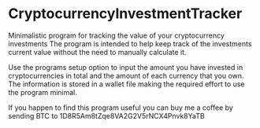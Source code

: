 # CryptocurrencyInvestmentTracker
Minimalistic program for tracking the value of your cryptocurrency investments
The program is intended to help keep track of the investments current value without the need to manually calculate it.

Use the programs setup option to input the amount you have invested in cryptocurrencies in total and the amount of each currency that you own. The information is stored in a wallet file making the required effort to use the program minimal.

If you happen to find this program useful you can buy me a coffee by sending BTC to 1D8R5Am8tZqe8VA2G2V5rNCX4Pnvk8YaTB